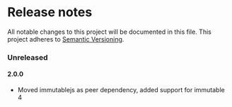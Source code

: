 
# Release notes
All notable changes to this project will be documented in this file.
This project adheres to [Semantic Versioning](http://semver.org/).

### Unreleased

#### 2.0.0

- Moved immutablejs as peer dependency, added support for immutable 4


